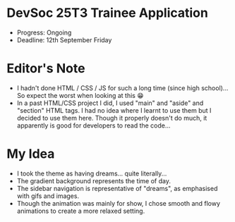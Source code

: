 # DevSoc 25T3 Trainee Application

- Progress: Ongoing
- Deadline: 12th September Friday

# Editor's Note
- I hadn't done HTML / CSS / JS for such a long time (since high school)... So expect the worst when looking at this 😁
- In a past HTML/CSS project I did, I used "main" and "aside" and "section" HTML tags. I had no idea where I learnt to use them but I decided to use them here. Though it properly doesn't do much, it apparently is good for developers to read the code...

# My Idea
- I took the theme as having dreams... quite literally... 
- The gradient background represents the time of day. 
- The sidebar navigation is representative of "dreams", as emphasised with gifs and images. 
- Though the animation was mainly for show, I chose smooth and flowy animations to create a more relaxed setting.

